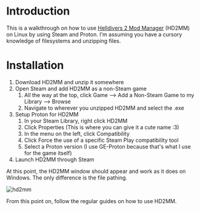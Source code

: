 # Introduction
This is a walkthrough on how to use [Helldivers 2 Mod Manager](https://www.nexusmods.com/helldivers2/mods/109) (HD2MM) on Linux by using Steam and Proton. I'm assuming you have a cursory knowledge of filesystems and unzipping files.

# Installation
1) Download HD2MM and unzip it somewhere
2) Open Steam and add HD2MM as a non-Steam game
    1)  All the way at the top, click Game --> Add a Non-Steam Game to my Library --> Browse
    2)  Navigate to wherever you unzipped HD2MM and select the .exe
3) Setup Proton for HD2MM
    1) In your Steam Library, right click HD2MM
    2) Click Properties (This is where you can give it a cute name :3)
    3) In the menu on the left, click Compatibility
    4) Click Force the use of a specific Steam Play compatibility tool
    5) Select a Proton version (I use GE-Proton because that's what I use for the game itself)
4) Launch HD2MM through Steam

At this point, the HD2MM window should appear and work as it does on Windows. The only difference is the file pathing.

![hd2mm](https://github.com/user-attachments/assets/e8424467-a3bd-4a29-8868-ca5a8492bce6)

From this point on, follow the regular guides on how to use HD2MM.
